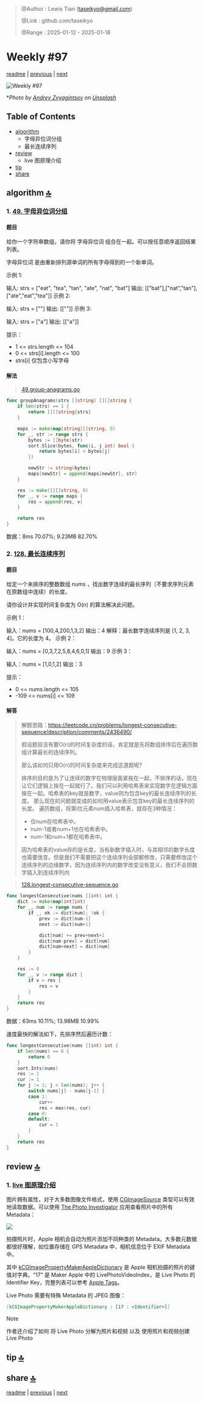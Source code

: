 > @Author  : Lewis Tian (taseikyo@gmail.com)
>
> @Link    : github.com/taseikyo
>
> @Range   : 2025-01-12 - 2025-01-18

# Weekly #97

[readme](../README.md) | [previous](202501W2.md) | [next](202501W4.md)

![](../images/2025/01/andrey-zvyagintsev-7N2NUZ9Vr40-unsplash.jpg "Weekly #97")

\**Photo by [Andrey Zvyagintsev](https://unsplash.com/@zvandrei) on [Unsplash](https://unsplash.com/photos/woman-in-black-and-white-long-sleeve-shirt-standing-on-road-during-daytime-7N2NUZ9Vr40)*      

## Table of Contents

- [algorithm](#algorithm-)
	- 字母异位词分组
	- 最长连续序列
- [review](#review-)
	- live 图原理介绍
- [tip](#tip-)
- [share](#share-)

## algorithm [🔝](#weekly-97)

### 1. [49. 字母异位词分组](https://leetcode.cn/problems/group-anagrams/description/?envType=study-plan-v2&envId=top-100-liked)

#### 题目

给你一个字符串数组，请你将 字母异位词 组合在一起。可以按任意顺序返回结果列表。

字母异位词 是由重新排列源单词的所有字母得到的一个新单词。

 

示例 1:

输入: strs = ["eat", "tea", "tan", "ate", "nat", "bat"]
输出: [["bat"],["nat","tan"],["ate","eat","tea"]]
示例 2:

输入: strs = [""]
输出: [[""]]
示例 3:

输入: strs = ["a"]
输出: [["a"]]

提示：

- 1 <= strs.length <= 104
- 0 <= strs[i].length <= 100
- strs[i] 仅包含小写字母

#### 解法

> [49.group-anagrams.go](../code/leetcode/49.group-anagrams.go)

```go
func groupAnagrams(strs []string) [][]string {
    if len(strs) == 1 {
        return [][]string{strs}
    }

    maps := make(map[string][]string, 0)
    for _, str := range strs {
        bytes := []byte(str)
        sort.Slice(bytes, func(i, j int) bool {
            return bytes[i] < bytes[j]
        })

        newStr := string(bytes)
        maps[newStr] = append(maps[newStr], str)
    }

    res := make([][]string, 0)
    for _, v := range maps {
        res = append(res, v)
    }

    return res
}
```

数据：8ms 70.07%; 9.23MB 82.70%

### 2. [128. 最长连续序列](https://leetcode.cn/problems/longest-consecutive-sequence/description/?envType=study-plan-v2&envId=top-100-liked)

#### 题目

给定一个未排序的整数数组 nums ，找出数字连续的最长序列（不要求序列元素在原数组中连续）的长度。

请你设计并实现时间复杂度为 O(n) 的算法解决此问题。

示例 1：

输入：nums = [100,4,200,1,3,2]
输出：4
解释：最长数字连续序列是 [1, 2, 3, 4]。它的长度为 4。
示例 2：

输入：nums = [0,3,7,2,5,8,4,6,0,1]
输出：9
示例 3：

输入：nums = [1,0,1,2]
输出：3
 

提示：

- 0 <= nums.length <= 105
- -109 <= nums[i] <= 109

#### 解答

> 解题思路：https://leetcode.cn/problems/longest-consecutive-sequence/description/comments/2436490/
>
> 假设题目没有要O(n)的时间复杂度的话，肯定就是先将数组排序后在遍历数组计算最长的连续序列。
>
> 那么该如何只用O(n)的时间复杂度来完成这道题呢?
>
> 排序的目的是为了让连续的数字在物理层面紧挨在一起，不排序的话，现在让它们逻辑上挨在一起就行了。我们可以利用哈希表来实现数字在逻辑方面挨在一起。哈希表的key就是数字，value则为包含key的最长连续序列的长度。
那么现在的问题就变成的如何用value表示包含key的最长连续序列的长度。
遍历数组，将第i位元素num插入哈希表，就存在3种情况：
>
> - 仅num在哈希表中。
> - num-1或者num+1也在哈希表中。
> - num-1和num+1都在哈希表中。
>
> 因为哈希表的value存的是长度，当有新数字插入时，与其相邻的数字长度也需要改变。但是我们不需要把这个连续序列全部都修改，只需要修改这个连续序列的边缘数字，因为连续序列内的数字改变没有意义，我们不会把数字插入到连续序列内

> [128.longest-consecutive-sequence.go](../code/leetcode/128.longest-consecutive-sequence.go)

```go
func longestConsecutive(nums []int) int {
    dict := make(map[int]int)
    for _, num := range nums {
        if _, ok := dict[num]; !ok {
            prev := dict[num-1]
            next := dict[num+1]

            dict[num] += prev+next+1
            dict[num-prev] = dict[num]
            dict[num+next] = dict[num]
        }
    }

    res := 0
    for _, v := range dict {
        if v > res {
            res = v
        }
    }
    return res
}
```

数据：63ms 10.11%; 13.98MB 10.99%

速度最快的解法如下，先排序然后遍历计数：

```go
func longestConsecutive(nums []int) int {
	if len(nums) == 0 {
		return 0
	}
	sort.Ints(nums)
	res := 1
	cur := 1
	for j := 1; j < len(nums); j++ {
		switch nums[j] - nums[j-1] {
		case 1:
			cur++
			res = max(res, cur)
		case 0:
		default:
			cur = 1
		}
	}
	return res
}
```

## review [🔝](#weekly-97)

### 1. [live 图原理介绍](https://github.com/LLLLLayer/Live-Photos)

图片拥有属性，对于大多数图像文件格式，使用 [CGImageSource](https://developer.apple.com/documentation/imageio/cgimagesource) 类型可以有效地读取数据。可以使用 [The Photo Investigator](https://apps.apple.com/us/app/photo-investigator-view-edit/id571574618) 应用查看照片中的所有 Metadata：

![](../images/2025/01/ThePhotoInvestigator.png)

拍摄照片时，Apple 相机会自动为照片添加不同种类的 Metadata。大多数元数据都很好理解，如位置存储在 GPS Metadata 中、相机信息位于 EXIF Metadata 中。

其中 [kCGImagePropertyMakerAppleDictionary](https://developer.apple.com/documentation/imageio/kcgimagepropertymakerappledictionary) 是 Apple 相机拍摄的照片的键值对字典。“17” 是 Maker Apple 中的 LivePhotoVideoIndex，是 Live Photo 的 Identifier Key，完整列表可以参考 [Apple Tags](https://exiftool.org/TagNames/Apple.html)。

Live Photo 需要有特殊 Metadata 的 JPEG 图像：

```Markdown
[kCGImagePropertyMakerAppleDictionary : [17 : <Identifier>]]
```

> [!NOTE]  
> 作者还介绍了如何 将 Live Photo 分解为照片和视频 以及 使用照片和视频创建 Live Photo

## tip [🔝](#weekly-97)

## share [🔝](#weekly-97)

[readme](../README.md) | [previous](202501W2.md) | [next](202501W4.md)
